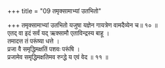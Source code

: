 +++
title = "09 तमृक्सामाभ्यां उतभितो"

+++
तमृक्सामाभ्यां उतभितो यजुषा यज्ञेन गायत्रेण वामदैव्येन च॥ १० ॥  
एतद् वा इदं सर्वं यद् ऋक्सामौ एताविन्द्रस्य बाहू ।  
तमादत्त तं परूंष्या धत्ते ।  
प्रजा वै समृद्धिमक्षतिं पशवः परूंषि ।  
प्रजामेव समृद्धिमक्षतिमव रुन्द्धे य एवं वेद ॥ ११ ॥